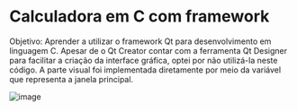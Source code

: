 # Calculadora em C com framework
Objetivo: Aprender a utilizar o framework Qt para desenvolvimento em linguagem C. Apesar de o Qt Creator contar com a ferramenta Qt Designer para facilitar a criação da interface gráfica, optei por não utilizá-la neste código. A parte visual foi implementada diretamente por meio da variável que representa a janela principal.

![image](https://github.com/user-attachments/assets/2f64e134-5d7c-4bb0-b571-27a9106a471a)
